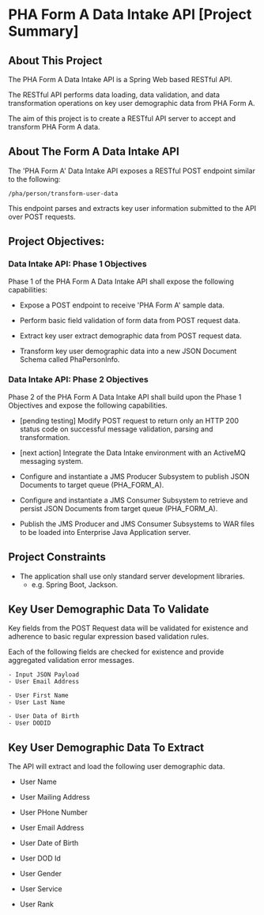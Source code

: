 # PHA Form A Data Intake API [Project Summary]

## About This Project

The PHA Form A Data Intake API is a Spring Web based RESTful API.

The RESTful API performs data loading, data validation, and data transformation operations on key user demographic data from PHA Form A.

The aim of this project is to create a RESTful API server to accept and transform PHA Form A data.

## About The Form A Data Intake API

The 'PHA Form A' Data Intake API exposes a RESTful POST endpoint similar to the following:

`/pha/person/transform-user-data`

This endpoint parses and extracts key user information submitted to the API over POST requests.

## Project Objectives:

### Data Intake API: Phase 1 Objectives

Phase 1 of the PHA Form A Data Intake API shall expose the following capabilities:

- Expose a POST endpoint to receive 'PHA Form A' sample data.
- Perform basic field validation of form data from POST request data.

- Extract key user extract demographic data from POST request data.
- Transform key user demographic data into a new JSON Document Schema called PhaPersonInfo.

### Data Intake API: Phase 2 Objectives

Phase 2 of the PHA Form A Data Intake API shall build upon the Phase 1 Objectives and expose the following capabilities.

- [pending testing] Modify POST request to return only an HTTP 200 status code on successful message validation, parsing and transformation.
- [next action] Integrate the Data Intake environment with an ActiveMQ messaging system.

- Configure and instantiate a JMS Producer Subsystem to publish JSON Documents to target queue (PHA_FORM_A).
- Configure and instantiate a JMS Consumer Subsystem to retrieve and persist JSON Documents from target queue (PHA_FORM_A).

- Publish the JMS Producer and JMS Consumer Subsystems to WAR files to be loaded into Enterprise Java Application server.

## Project Constraints

- The application shall use only standard server development libraries.
    - 	e.g. Spring Boot, Jackson.

## Key User Demographic Data To Validate

Key fields from the POST Request data will be validated for existence and adherence to basic regular expression based validation rules.

Each of the following fields are checked for existence and provide aggregated validation error messages.

    - Input JSON Payload 
    - User Email Address
  
    - User First Name
    - User Last Name
  
    - User Data of Birth
    - User DODID

## Key User Demographic Data To Extract

The API will extract and load the following user demographic data.

- User Name
- User Mailing Address

- User PHone Number
- User Email Address

- User Date of Birth
- User DOD Id

- User Gender
- User Service

- User Rank
